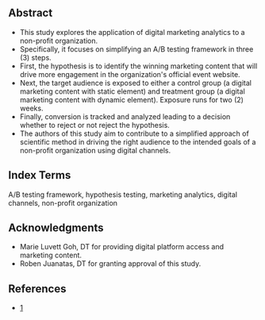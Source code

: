<!-- ---
category: customer
--- -->
<!--# -->

## Abstract
- This study explores the application of digital marketing analytics to a non-profit organization. 
- Specifically, it focuses on simplifying an A/B testing framework in three (3) steps.
- First, the hypothesis is to identify the winning marketing content that will drive more engagement in the organization's official event website.
- Next, the target audience is exposed to either a control group (a digital marketing content with static element) and treatment group (a digital marketing content with dynamic element). Exposure runs for two (2) weeks.
- Finally, conversion is tracked and analyzed leading to a decision whether to reject or not reject the hypothesis.
- The authors of this study aim to contribute to a simplified approach of scientific method in driving the right audience to the intended goals of a non-profit organization using digital channels. 

## Index Terms
A/B testing framework, hypothesis testing, marketing analytics, digital channels, non-profit organization

<!--## Introduction

## Conclusion

## Appendix A
## Appendix B-->

## Acknowledgments
- Marie Luvett Goh, DT for providing digital platform access and marketing content.
- Roben Juanatas, DT for granting approval of this study.

## References
- [1](https://www.facebook.com/business/help/942567712892076?id=203539221057259)

